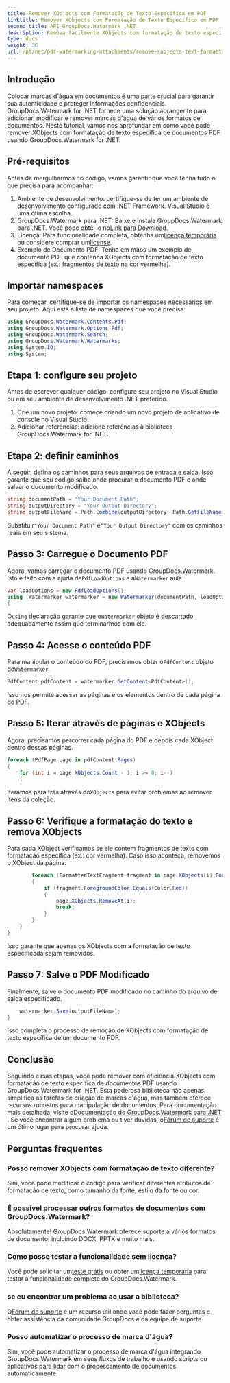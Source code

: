 ```yaml
---
title: Remover XObjects com Formatação de Texto Específica em PDF
linktitle: Remover XObjects com Formatação de Texto Específica em PDF
second_title: API GroupDocs.Watermark .NET
description: Remova facilmente XObjects com formatação de texto específica de PDFs usando GroupDocs.Watermark for .NET. Siga nosso guia para uma manipulação perfeita de documentos.
type: docs
weight: 36
url: /pt/net/pdf-watermarking-attachments/remove-xobjects-text-formatting-pdf/
---
```

## Introdução
Colocar marcas d'água em documentos é uma parte crucial para garantir sua autenticidade e proteger informações confidenciais. GroupDocs.Watermark for .NET fornece uma solução abrangente para adicionar, modificar e remover marcas d'água de vários formatos de documentos. Neste tutorial, vamos nos aprofundar em como você pode remover XObjects com formatação de texto específica de documentos PDF usando GroupDocs.Watermark for .NET.
## Pré-requisitos
Antes de mergulharmos no código, vamos garantir que você tenha tudo o que precisa para acompanhar:
1. Ambiente de desenvolvimento: certifique-se de ter um ambiente de desenvolvimento configurado com .NET Framework. Visual Studio é uma ótima escolha.
2.  GroupDocs.Watermark para .NET: Baixe e instale GroupDocs.Watermark para .NET. Você pode obtê-lo no[Link para Download](https://releases.groupdocs.com/Watermark/net/).
3.  Licença: Para funcionalidade completa, obtenha um[licença temporária](https://purchase.groupdocs.com/temporary-licença/) ou considere comprar um[license](https://purchase.groupdocs.com/buy).
4. Exemplo de Documento PDF: Tenha em mãos um exemplo de documento PDF que contenha XObjects com formatação de texto específica (ex.: fragmentos de texto na cor vermelha).

## Importar namespaces
Para começar, certifique-se de importar os namespaces necessários em seu projeto. Aqui está a lista de namespaces que você precisa:
```csharp
using GroupDocs.Watermark.Contents.Pdf;
using GroupDocs.Watermark.Options.Pdf;
using GroupDocs.Watermark.Search;
using GroupDocs.Watermark.Watermarks;
using System.IO;
using System;
```
## Etapa 1: configure seu projeto
Antes de escrever qualquer código, configure seu projeto no Visual Studio ou em seu ambiente de desenvolvimento .NET preferido.
1. Crie um novo projeto: comece criando um novo projeto de aplicativo de console no Visual Studio.
2. Adicionar referências: adicione referências à biblioteca GroupDocs.Watermark for .NET.
## Etapa 2: definir caminhos
A seguir, defina os caminhos para seus arquivos de entrada e saída. Isso garante que seu código saiba onde procurar o documento PDF e onde salvar o documento modificado.
```csharp
string documentPath = "Your Document Path";
string outputDirectory = "Your Output Directory";
string outputFileName = Path.Combine(outputDirectory, Path.GetFileName(documentPath));
```
 Substituir`"Your Document Path"` e`"Your Output Directory"` com os caminhos reais em seu sistema.
## Passo 3: Carregue o Documento PDF
 Agora, vamos carregar o documento PDF usando GroupDocs.Watermark. Isto é feito com a ajuda de`PdfLoadOptions` e a`Watermarker` aula.
```csharp
var loadOptions = new PdfLoadOptions();
using (Watermarker watermarker = new Watermarker(documentPath, loadOptions))
{
```
 O`using` declaração garante que o`Watermarker` objeto é descartado adequadamente assim que terminarmos com ele.
## Passo 4: Acesse o conteúdo PDF
 Para manipular o conteúdo do PDF, precisamos obter o`PdfContent` objeto do`Watermarker`.
```csharp
PdfContent pdfContent = watermarker.GetContent<PdfContent>();
```
Isso nos permite acessar as páginas e os elementos dentro de cada página do PDF.
## Passo 5: Iterar através de páginas e XObjects
Agora, precisamos percorrer cada página do PDF e depois cada XObject dentro dessas páginas.
```csharp
foreach (PdfPage page in pdfContent.Pages)
{
    for (int i = page.XObjects.Count - 1; i >= 0; i--)
    {
```
 Iteramos para trás através do`XObjects` para evitar problemas ao remover itens da coleção.
## Passo 6: Verifique a formatação do texto e remova XObjects
Para cada XObject verificamos se ele contém fragmentos de texto com formatação específica (ex.: cor vermelha). Caso isso aconteça, removemos o XObject da página.
```csharp
        foreach (FormattedTextFragment fragment in page.XObjects[i].FormattedTextFragments)
        {
            if (fragment.ForegroundColor.Equals(Color.Red))
            {
                page.XObjects.RemoveAt(i);
                break;
            }
        }
    }
}
```
Isso garante que apenas os XObjects com a formatação de texto especificada sejam removidos.
## Passo 7: Salve o PDF Modificado
Finalmente, salve o documento PDF modificado no caminho do arquivo de saída especificado.
```csharp
    watermarker.Save(outputFileName);
}
```
Isso completa o processo de remoção de XObjects com formatação de texto específica de um documento PDF.

## Conclusão
Seguindo essas etapas, você pode remover com eficiência XObjects com formatação de texto específica de documentos PDF usando GroupDocs.Watermark for .NET. Esta poderosa biblioteca não apenas simplifica as tarefas de criação de marcas d'água, mas também oferece recursos robustos para manipulação de documentos. Para documentação mais detalhada, visite o[Documentação do GroupDocs.Watermark para .NET](https://reference.groupdocs.com/Watermark/net/) . Se você encontrar algum problema ou tiver dúvidas, o[Fórum de suporte](https://forum.groupdocs.com/c/watermark/19) é um ótimo lugar para procurar ajuda.
## Perguntas frequentes
### Posso remover XObjects com formatação de texto diferente?
Sim, você pode modificar o código para verificar diferentes atributos de formatação de texto, como tamanho da fonte, estilo da fonte ou cor.
### É possível processar outros formatos de documentos com GroupDocs.Watermark?
Absolutamente! GroupDocs.Watermark oferece suporte a vários formatos de documento, incluindo DOCX, PPTX e muito mais.
### Como posso testar a funcionalidade sem licença?
 Você pode solicitar um[teste grátis](https://releases.groupdocs.com/) ou obter um[licença temporária](https://purchase.groupdocs.com/temporary-license/) para testar a funcionalidade completa do GroupDocs.Watermark.
### se eu encontrar um problema ao usar a biblioteca?
 O[Fórum de suporte](https://forum.groupdocs.com/c/watermark/19) é um recurso útil onde você pode fazer perguntas e obter assistência da comunidade GroupDocs e da equipe de suporte.
### Posso automatizar o processo de marca d'água?
Sim, você pode automatizar o processo de marca d'água integrando GroupDocs.Watermark em seus fluxos de trabalho e usando scripts ou aplicativos para lidar com o processamento de documentos automaticamente.